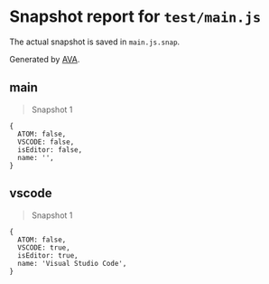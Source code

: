 # Snapshot report for `test/main.js`

The actual snapshot is saved in `main.js.snap`.

Generated by [AVA](https://avajs.dev).

## main

> Snapshot 1

    {
      ATOM: false,
      VSCODE: false,
      isEditor: false,
      name: '',
    }

## vscode

> Snapshot 1

    {
      ATOM: false,
      VSCODE: true,
      isEditor: true,
      name: 'Visual Studio Code',
    }
